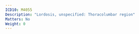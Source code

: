 ```yaml
---
ICD10: M4055
Description: "Lordosis, unspecified: Thoracolumbar region"
Matters: No
Weight: 0
---
```

